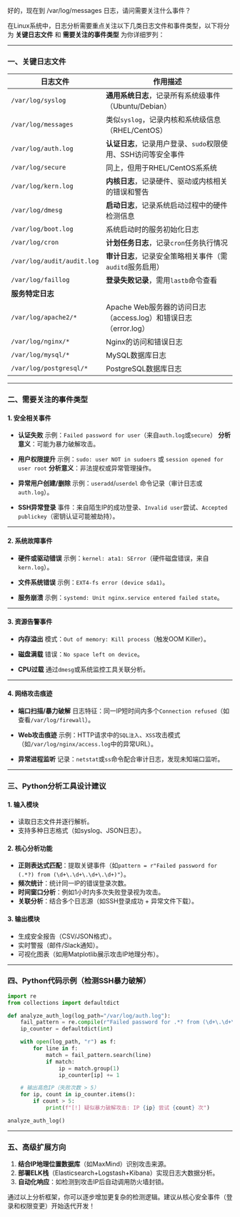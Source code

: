 好的，现在到 /var/log/messages 日志，请问需要关注什么事件？

在Linux系统中，日志分析需要重点关注以下几类日志文件和事件类型，以下将分为 **关键日志文件** 和 **需要关注的事件类型** 为你详细罗列：

---

### 一、关键日志文件
| 日志文件                  | 作用描述                                                                 |
|---------------------------|--------------------------------------------------------------------------|
| `/var/log/syslog`          | **通用系统日志**，记录所有系统级事件（Ubuntu/Debian）                    |
| `/var/log/messages`        | 类似`syslog`，记录内核和系统级信息（RHEL/CentOS）                        |
| `/var/log/auth.log`        | **认证日志**，记录用户登录、`sudo`权限使用、SSH访问等安全事件            |
| `/var/log/secure`          | 同上，但用于RHEL/CentOS系系统                                            |
| `/var/log/kern.log`        | **内核日志**，记录硬件、驱动或内核相关的错误和警告                       |
| `/var/log/dmesg`           | **启动日志**，记录系统启动过程中的硬件检测信息                           |
| `/var/log/boot.log`        | 系统启动时的服务初始化日志                                               |
| `/var/log/cron`            | **计划任务日志**，记录`cron`任务执行情况                                 |
| `/var/log/audit/audit.log` | **审计日志**，记录安全策略相关事件（需`auditd`服务启用）                 |
| `/var/log/faillog`         | **登录失败记录**，需用`lastb`命令查看                                    |
| **服务特定日志**           |                                                                         |
| `/var/log/apache2/*`       | Apache Web服务器的访问日志（access.log）和错误日志（error.log）         |
| `/var/log/nginx/*`         | Nginx的访问和错误日志                                                   |
| `/var/log/mysql/*`         | MySQL数据库日志                                                         |
| `/var/log/postgresql/*`    | PostgreSQL数据库日志                                                    |

---

### 二、需要关注的事件类型

#### **1. 安全相关事件**
- **认证失败**
  示例：`Failed password for user`（来自`auth.log`或`secure`）
  **分析意义**：可能为暴力破解攻击。

- **用户权限提升**
  示例：`sudo: user NOT in sudoers` 或 `session opened for user root`
  **分析意义**：非法提权或异常管理操作。

- **异常用户创建/删除**
  示例：`useradd`/`userdel` 命令记录（审计日志或`auth.log`）。

- **SSH异常登录**
  事件：来自陌生IP的成功登录、`Invalid user`尝试、`Accepted publickey`（密钥认证可能被劫持）。

---

#### **2. 系统故障事件**
- **硬件或驱动错误**
  示例：`kernel: ata1: SError`（硬件磁盘错误，来自`kern.log`）。

- **文件系统错误**
  示例：`EXT4-fs error (device sda1)`。

- **服务崩溃**
  示例：`systemd: Unit nginx.service entered failed state`。

---

#### **3. 资源告警事件**
- **内存溢出**
  模式：`Out of memory: Kill process`（触发OOM Killer）。

- **磁盘满载**
  错误：`No space left on device`。

- **CPU过载**
  通过`dmesg`或系统监控工具关联分析。

---

#### **4. 网络攻击痕迹**
- **端口扫描/暴力破解**
  日志特征：同一IP短时间内多个`Connection refused`（如查看`/var/log/firewall`）。

- **Web攻击痕迹**
  示例：HTTP请求中的`SQL注入`、`XSS`攻击模式（如`/var/log/nginx/access.log`中的异常URL）。

- **异常进程监听**
  记录：`netstat`或`ss`命令配合审计日志，发现未知端口监听。

---

### 三、Python分析工具设计建议

#### **1. 输入模块**
- 读取日志文件并逐行解析。
- 支持多种日志格式（如syslog、JSON日志）。

#### **2. 核心分析功能**
- **正则表达式匹配**：提取关键事件（如`pattern = r"Failed password for (.*?) from (\d+\.\d+\.\d+\.\d+)"`）。
- **频次统计**：统计同一IP的错误登录次数。
- **时间窗口分析**：例如1小时内多次失败登录视为攻击。
- **关联分析**：结合多个日志源（如SSH登录成功 + 异常文件下载）。

#### **3. 输出模块**
- 生成安全报告（CSV/JSON格式）。
- 实时警报（邮件/Slack通知）。
- 可视化图表（如用Matplotlib展示攻击IP地理分布）。

---

### 四、Python代码示例（检测SSH暴力破解）
```python
import re
from collections import defaultdict

def analyze_auth_log(log_path="/var/log/auth.log"):
    fail_pattern = re.compile(r"Failed password for .*? from (\d+\.\d+\.\d+\.\d+)")
    ip_counter = defaultdict(int)

    with open(log_path, "r") as f:
        for line in f:
            match = fail_pattern.search(line)
            if match:
                ip = match.group(1)
                ip_counter[ip] += 1

    # 输出高危IP（失败次数 > 5）
    for ip, count in ip_counter.items():
        if count > 5:
            print(f"[!] 疑似暴力破解攻击: IP {ip} 尝试 {count} 次")

analyze_auth_log()
```

---

### 五、高级扩展方向
1. **结合IP地理位置数据库**（如MaxMind）识别攻击来源。
2. **部署ELK栈**（Elasticsearch+Logstash+Kibana）实现日志大数据分析。
3. **自动化响应**：如检测到攻击IP后自动调用防火墙封锁。

通过以上分析框架，你可以逐步增加更复杂的检测逻辑。建议从核心安全事件（登录和权限变更）开始迭代开发！